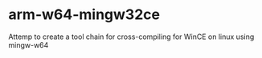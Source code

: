 # arm-w64-mingw32ce
Attemp to create a tool chain for cross-compiling for WinCE on linux using mingw-w64

